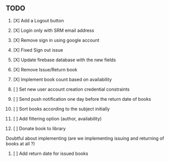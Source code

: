 ## TODO
1. [X] Add a Logout button
1. [X] Login only with SRM email address
1. [X] Remove sign in using google account
1. [X] Fixed Sign out issue
1. [X] Update firebase database with the new fields 
1. [X] Remove Issue/Return book
1. [X] Implement book count based on availability

1. [ ] Set new user account creation credential constraints
1. [ ] Send push notification one day before the return date of books
1. [ ] Sort books according to the subject initially
1. [ ] Add filtering option (author, availability)
1. [ ] Donate book to library  

Doubtful about implementing (are we implementing issuing and returning of books at all ?)

1. [ ] Add return date for issued books
